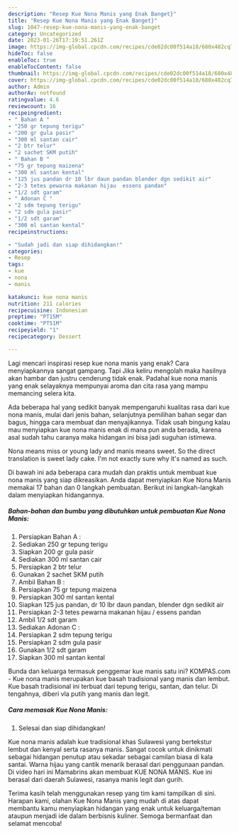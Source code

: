 ```yaml
---
description: "Resep Kue Nona Manis yang Enak Banget}"
title: "Resep Kue Nona Manis yang Enak Banget}"
slug: 1047-resep-kue-nona-manis-yang-enak-banget
category: Uncategorized
date: 2023-01-26T17:19:51.261Z
image: https://img-global.cpcdn.com/recipes/cde02dc00f514a18/680x482cq70/kue-nona-manis-foto-resep-utama.jpg
hideToc: false
enableToc: true
enableTocContent: false
thumbnail: https://img-global.cpcdn.com/recipes/cde02dc00f514a18/680x482cq70/kue-nona-manis-foto-resep-utama.jpg
cover: https://img-global.cpcdn.com/recipes/cde02dc00f514a18/680x482cq70/kue-nona-manis-foto-resep-utama.jpg
author: Admin
authorAv: notfound
ratingvalue: 4.6
reviewcount: 16
recipeingredient:
- " Bahan A "
- "250 gr tepung terigu"
- "200 gr gula pasir"
- "300 ml santan cair"
- "2 btr telur"
- "2 sachet SKM putih"
- " Bahan B "
- "75 gr tepung maizena"
- "300 ml santan kental"
- "125 jus pandan dr 10 lbr daun pandan blender dgn sedikit air"
- "2-3 tetes pewarna makanan hijau  essens pandan"
- "1/2 sdt garam"
- " Adonan C "
- "2 sdm tepung terigu"
- "2 sdm gula pasir"
- "1/2 sdt garam"
- "300 ml santan kental"
recipeinstructions:

- "Sudah jadi dan siap dihidangkan!"
categories:
- Resep
tags:
- kue
- nona
- manis

katakunci: kue nona manis 
nutrition: 211 calories
recipecuisine: Indonesian
preptime: "PT15M"
cooktime: "PT51M"
recipeyield: "1"
recipecategory: Dessert

---
```



Lagi mencari inspirasi resep kue nona manis yang enak? Cara menyiapkannya sangat gampang. Tapi Jika keliru mengolah maka hasilnya akan hambar dan justru cenderung tidak enak. Padahal kue nona manis yang enak selayaknya mempunyai aroma dan cita rasa yang mampu memancing selera kita.


Ada beberapa hal yang sedikit banyak mempengaruhi kualitas rasa dari kue nona manis, mulai dari jenis bahan, selanjutnya pemilihan bahan segar dan bagus, hingga cara membuat dan menyajikannya. Tidak usah bingung kalau mau menyiapkan kue nona manis enak di mana pun anda berada, karena asal sudah tahu caranya maka hidangan ini bisa jadi suguhan istimewa.

Nona means miss or young lady and manis means sweet. So the direct translation is sweet lady cake. I&#39;m not exactly sure why it&#39;s named as such.


Di bawah ini ada beberapa cara mudah dan praktis untuk membuat kue nona manis yang siap dikreasikan. Anda dapat menyiapkan Kue Nona Manis memakai 17 bahan dan 0 langkah pembuatan. Berikut ini langkah-langkah dalam menyiapkan hidangannya.

<!--inarticleads1-->

##### Bahan-bahan dan bumbu yang dibutuhkan untuk pembuatan Kue Nona Manis:

1. Persiapkan  Bahan A :
1. Sediakan 250 gr tepung terigu
1. Siapkan 200 gr gula pasir
1. Sediakan 300 ml santan cair
1. Persiapkan 2 btr telur
1. Gunakan 2 sachet SKM putih
1. Ambil  Bahan B :
1. Persiapkan 75 gr tepung maizena
1. Persiapkan 300 ml santan kental
1. Siapkan 125 jus pandan, dr 10 lbr daun pandan, blender dgn sedikit air
1. Persiapkan 2-3 tetes pewarna makanan hijau / essens pandan
1. Ambil 1/2 sdt garam
1. Sediakan  Adonan C :
1. Persiapkan 2 sdm tepung terigu
1. Persiapkan 2 sdm gula pasir
1. Gunakan 1/2 sdt garam
1. Siapkan 300 ml santan kental


Bunda dan keluarga termasuk penggemar kue manis satu ini? KOMPAS.com - Kue nona manis merupakan kue basah tradisional yang manis dan lembut. Kue basah tradisional ini terbuat dari tepung terigu, santan, dan telur. Di tengahnya, diberi vla putih yang manis dan legit. 

<!--inarticleads2-->

##### Cara memasak Kue Nona Manis:


1. Selesai dan siap dihidangkan!

Kue nona manis adalah kue tradisional khas Sulawesi yang bertekstur lembut dan kenyal serta rasanya manis. Sangat cocok untuk dinikmati sebagai hidangan penutup atau sekadar sebagai camilan biasa di kala santai. Warna hijau yang cantik menarik berasal dari penggunaan pandan. Di video hari ini Mamabrins akan membuat KUE NONA MANIS. Kue ini berasal dari daerah Sulawesi, rasanya manis legit dan gurih. 

Terima kasih telah menggunakan resep yang tim kami tampilkan di sini. Harapan kami, olahan Kue Nona Manis yang mudah di atas dapat membantu kamu menyiapkan hidangan yang enak untuk keluarga/teman ataupun menjadi ide dalam berbisnis kuliner. Semoga bermanfaat dan selamat mencoba!
